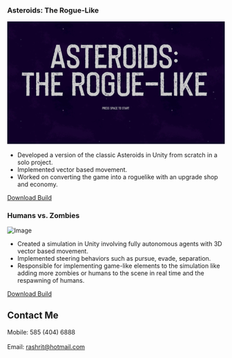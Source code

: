 ### Asteroids: The Rogue-Like

![Image](AsteroidsTitle.PNG)
- Developed a version of the classic Asteroids in Unity from scratch in a solo project.
- Implemented vector based movement.
- Worked on converting the game into a roguelike with an upgrade shop and economy.

[Download Build](url)

### Humans vs. Zombies

![Image](src)
- Created a simulation in Unity involving fully autonomous agents with 3D vector based movement.
- Implemented steering behaviors such as pursue, evade, separation.
- Responsible for implementing game-like elements to the simulation like adding more zombies or humans to the scene in real time and the respawning of humans.

[Download Build](url)

## Contact Me
Mobile: 585 (404) 6888  
<br />
Email: rashrit@hotmail.com
